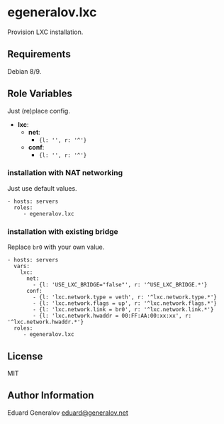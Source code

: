 # egeneralov.lxc

Provision LXC installation.

## Requirements

Debian 8/9.

## Role Variables

Just (re)place config. 

- **lxc**:
  - **net**:
    - `{l: '', r: '^'}`
  - **conf**:
    - `{l: '', r: '^'}`

### installation with NAT networking

Just use default values.

    - hosts: servers
      roles:
         - egeneralov.lxc

### installation with existing bridge

Replace `br0` with your own value.

    - hosts: servers
      vars:
        lxc:
          net:
            - {l: 'USE_LXC_BRIDGE="false"', r: '^USE_LXC_BRIDGE.*'}
          conf:
            - {l: 'lxc.network.type = veth', r: '^lxc.network.type.*'}
            - {l: 'lxc.network.flags = up', r: '^lxc.network.flags.*'}
            - {l: 'lxc.network.link = br0', r: '^lxc.network.link.*'}
            - {l: 'lxc.network.hwaddr = 00:FF:AA:00:xx:xx', r: '^lxc.network.hwaddr.*'}
      roles:
         - egeneralov.lxc

## License

MIT

## Author Information

Eduard Generalov <eduard@generalov.net>
